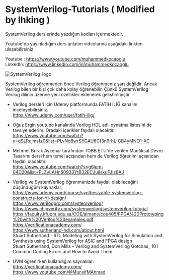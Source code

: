 # SystemVerilog-Tutorials ( Modified by lhking )
SystemVerilog derslerinde yazdığım kodları içermektedir. <br/>

Youtube'da yayınladığım ders anlatım videolarına aşağıdaki linkten ulaşabilirsiniz. <br/>

Youtube : https://www.youtube.com/muhammedkocaoglu  <br/>
LinkedIn: https://www.linkedin.com/in/muhammedkocaoglu <br/>

![SystemVerilog_logo](https://user-images.githubusercontent.com/68936726/152042581-f54a9baf-2ee5-4c5e-81ff-b515d0a17152.png) <br/>

SystemVerilog öğrenmeden önce Verilog öğrenmeniz şart değildir. Ancak Verilog bilen bir kişi çok daha kolay öğrenebilir. Çünkü SystemVerilog Verilog dilinin üzerine yeni özellikler eklenerek geliştirilmiştir. 

- Verilog dersleri için Udemy platformunda FATİH İLİĞ kanalını inceleyebilirsiniz.   <br/>
https://www.udemy.com/user/fatih-ilig/  <br/>

- Oğuz Ergin youtube kanalında Verilog HDL adlı oynatma listesini de tavsiye ederim. Oradaki içerikler faydalı olacaktır. <br/>
https://www.youtube.com/watch?v=qSLRujmsfz0&list=PLvNq8wrSYGAU8Cf3n9rhL-GB4yMNO1-XC  <br/>

- Mehmet Burak Aykenar tarafından TOBB ETU'de verilen Mantıksal Devre Tasarımı dersi hem temel açışından hem de Verilog öğrenimi açısından faydalı olacaktır.  <br/>
https://www.youtube.com/watch?v=g6lum-04D20&list=PLZyLAHn50933YtB32ECJujIskuFJiz8AJ  <br/>

- Verilog ve SystemVerilog öğrenmenizde faydalı olabileceğini düşündüğüm kaynaklar:  <br/>
https://www.udemy.com/course/synthesizable-systemverilog-constructs-for-rtl-design/ <br/> 
https://www.verilogpro.com/systemverilog/  <br/> 
https://www.chipverify.com/systemverilog/systemverilog-tutorial <br/> 
https://faculty.kfupm.edu.sa/COE/aimane/coe405/FPGA%20Prototyping%20with%20Verilog%20examples.pdf <br/> 
https://verificationacademy.com/ <br/>
https://www.sutherland-hdl.com/about.html  <br/>
Stuart Sutherland - RTL Modeling with SystemVerilog for Simulation and Synthesis using SystemVerilog for ASIC and FPGA design <br/>
Stuart Sutherland, Don Mills - Verilog and SystemVerilog Gotchas_ 101 Common Coding Errors and How to Avoid Them <br/>

- UVM öğrenirken kullandığım kaynaklar: <br/>
https://verificationacademy.com/  <br/>
https://www.youtube.com/@MunsifMAhmad  <br/>

